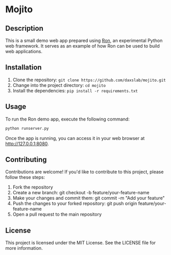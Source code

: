 # Mojito

## Description
This is a small demo web app prepared using [Ron](https://github.com/daxslab/ron), 
an experimental Python web framework. It serves as an example of how Ron can be used to build web applications.

## Installation
1. Clone the repository: `git clone https://github.com/daxslab/mojito.git`
2. Change into the project directory: `cd mojito`
3. Install the dependencies: `pip install -r requirements.txt`

## Usage
To run the Ron demo app, execute the following command:

```bash
python runserver.py
```

Once the app is running, you can access it in your web browser at http://127.0.0.1:8080.

## Contributing
Contributions are welcome! If you'd like to contribute to this project, please follow these steps:

1. Fork the repository
2. Create a new branch: git checkout -b feature/your-feature-name
3. Make your changes and commit them: git commit -m "Add your feature"
4. Push the changes to your forked repository: git push origin feature/your-feature-name
5. Open a pull request to the main repository

## License
This project is licensed under the MIT License. See the LICENSE file for more information.